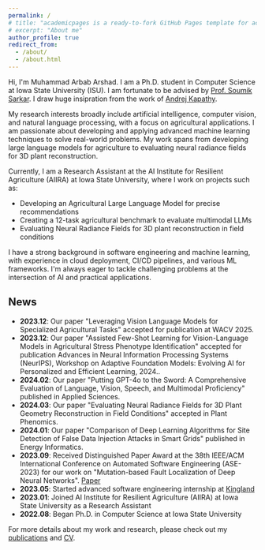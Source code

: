 ```yaml
---
permalink: /
# title: "academicpages is a ready-to-fork GitHub Pages template for academic personal websites"
# excerpt: "About me"
author_profile: true
redirect_from: 
  - /about/
  - /about.html
---
```


Hi, I'm Muhammad Arbab Arshad. I am a Ph.D. student in Computer Science at Iowa State University (ISU). I am fortunate to be advised by [Prof. Soumik Sarkar](https://scholar.google.com/citations?user=-rmRjqIAAAAJ&hl=en). I draw huge insipration from the work of [Andrej Kapathy](https://karpathy.ai/). 

My research interests broadly include artificial intelligence, computer vision, and natural language processing, with a focus on agricultural applications. I am passionate about developing and applying advanced machine learning techniques to solve real-world problems. My work spans from developing large language models for agriculture to evaluating neural radiance fields for 3D plant reconstruction.

Currently, I am a Research Assistant at the AI Institute for Resilient Agriculture (AIIRA) at Iowa State University, where I work on projects such as:

- Developing an Agricultural Large Language Model for precise recommendations
- Creating a 12-task agricultural benchmark to evaluate multimodal LLMs
- Evaluating Neural Radiance Fields for 3D plant reconstruction in field conditions

I have a strong background in software engineering and machine learning, with experience in cloud deployment, CI/CD pipelines, and various ML frameworks. I'm always eager to tackle challenging problems at the intersection of AI and practical applications.

News
------
- **2023.12**: Our paper "Leveraging Vision Language Models for Specialized Agricultural Tasks" accepted for publication at WACV 2025.
- **2023.12**: Our paper "Assisted Few-Shot Learning for Vision-Language Models in Agricultural Stress Phenotype Identification" accepted for publication Advances in Neural Information Processing Systems (NeurIPS), Workshop on Adaptive Foundation Models: Evolving AI for Personalized and Efficient Learning, 2024..
- **2024.02**: Our paper "Putting GPT-4o to the Sword: A Comprehensive Evaluation of Language, Vision, Speech, and Multimodal Proficiency" published in Applied Sciences.
- **2024.03**: Our paper "Evaluating Neural Radiance Fields for 3D Plant Geometry Reconstruction in Field Conditions" accepted in Plant Phenomics.
- **2024.01**: Our paper "Comparison of Deep Learning Algorithms for Site Detection of False Data Injection Attacks in Smart Grids" published in Energy Informatics.
- **2023.09**: Received Distinguished Paper Award at the 38th IEEE/ACM International Conference on Automated Software Engineering (ASE-2023) for our work on "Mutation-based Fault Localization of Deep Neural Networks". [Paper](https://conf.researchr.org/details/ase-2023/ase-2023-papers/105/Mutation-based-Fault-Localization-of-Deep-Neural-Networks)
- **2023.05**: Started advanced software engineering internship at [Kingland](https://www.kingland.com/)
- **2023.01**: Joined AI Institute for Resilient Agriculture (AIIRA) at Iowa State University as a Research Assistant
- **2022.08**: Began Ph.D. in Computer Science at Iowa State University


For more details about my work and research, please check out my [publications](/publications/) and [CV](/cv/).
